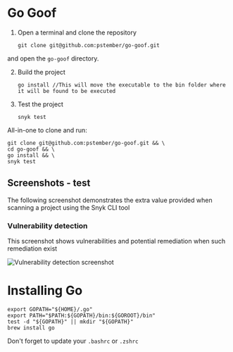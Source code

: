 # Go Goof

1. Open a terminal and clone the repository

    ```console
    git clone git@github.com:pstember/go-goof.git
    ```
and open the `go-goof` directory.

2. Build the project

   ```console
   go install //This will move the executable to the bin folder where it will be found to be executed
   ```

3. Test the project

   ```console
   snyk test
   ```

All-in-one to clone and run:

```console
git clone git@github.com:pstember/go-goof.git && \
cd go-goof && \
go install && \
snyk test
```

## Screenshots - test

The following screenshot demonstrates the extra value provided when scanning a
project using the Snyk CLI tool

### Vulnerability detection

This screenshot shows vulnerabilities and potential remediation when such remediation exist

![Vulnerability detection screenshot](screenshots/vulnerabilities.png "Vulnerability detection")

# Installing Go
```console
export GOPATH="${HOME}/.go"
export PATH="$PATH:${GOPATH}/bin:${GOROOT}/bin"
test -d "${GOPATH}" || mkdir "${GOPATH}"
brew install go
```
Don't forget to update your `.bashrc` or `.zshrc`
